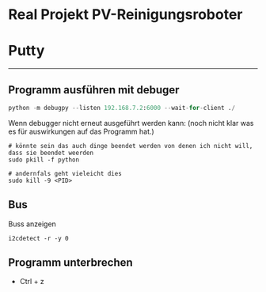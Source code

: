 # Real Projekt PV-Reinigungsroboter

# Putty
---
## Programm ausführen mit debuger
```Python
python -m debugpy --listen 192.168.7.2:6000 --wait-for-client ./
```
Wenn debugger nicht erneut ausgeführt werden kann: (noch nicht klar was es für auswirkungen auf das Programm hat.)
```
# könnte sein das auch dinge beendet werden von denen ich nicht will, dass sie beendet weerden
sudo pkill -f python

# andernfals geht vieleicht dies
sudo kill -9 <PID>

```

## Bus
Buss anzeigen
```
i2cdetect -r -y 0
```


## Programm unterbrechen
- Ctrl + z